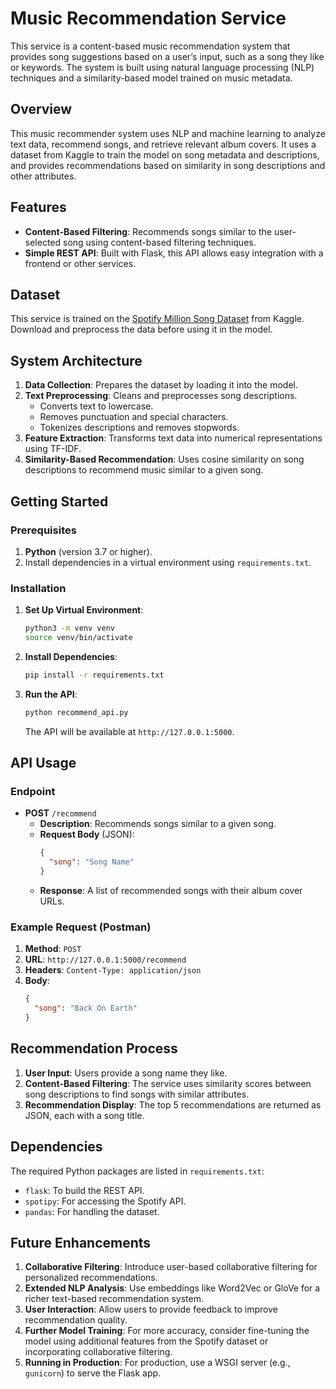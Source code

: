 
# Music Recommendation Service

This service is a content-based music recommendation system that provides song suggestions based on a user’s input, such as a song they like or keywords. The system is built using natural language processing (NLP) techniques and a similarity-based model trained on music metadata.

## Overview
This music recommender system uses NLP and machine learning to analyze text data, recommend songs, and retrieve relevant album covers. It uses a dataset from Kaggle to train the model on song metadata and descriptions, and provides recommendations based on similarity in song descriptions and other attributes.

## Features
- **Content-Based Filtering**: Recommends songs similar to the user-selected song using content-based filtering techniques.
- **Simple REST API**: Built with Flask, this API allows easy integration with a frontend or other services.

## Dataset
This service is trained on the [Spotify Million Song Dataset](https://www.kaggle.com/datasets/notshrirang/spotify-million-song-dataset) from Kaggle. Download and preprocess the data before using it in the model.

## System Architecture
1. **Data Collection**: Prepares the dataset by loading it into the model.
2. **Text Preprocessing**: Cleans and preprocesses song descriptions.
   - Converts text to lowercase.
   - Removes punctuation and special characters.
   - Tokenizes descriptions and removes stopwords.
3. **Feature Extraction**: Transforms text data into numerical representations using TF-IDF.
4. **Similarity-Based Recommendation**: Uses cosine similarity on song descriptions to recommend music similar to a given song.

## Getting Started

### Prerequisites
1. **Python** (version 3.7 or higher).
2. Install dependencies in a virtual environment using `requirements.txt`.

### Installation

1. **Set Up Virtual Environment**:
   ```bash
   python3 -m venv venv
   source venv/bin/activate
   ```

3. **Install Dependencies**:
   ```bash
   pip install -r requirements.txt
   ```

4. **Run the API**:
   ```bash
   python recommend_api.py
   ```
   The API will be available at `http://127.0.0.1:5000`.

## API Usage

### Endpoint
- **POST** `/recommend`
   - **Description**: Recommends songs similar to a given song.
   - **Request Body** (JSON):
     ```json
     {
       "song": "Song Name"
     }
     ```
   - **Response**: A list of recommended songs with their album cover URLs.

### Example Request (Postman)
1. **Method**: `POST`
2. **URL**: `http://127.0.0.1:5000/recommend`
3. **Headers**: `Content-Type: application/json`
4. **Body**:
   ```json
   {
     "song": "Back On Earth"
   }
   ```

## Recommendation Process
1. **User Input**: Users provide a song name they like.
2. **Content-Based Filtering**: The service uses similarity scores between song descriptions to find songs with similar attributes.
3. **Recommendation Display**: The top 5 recommendations are returned as JSON, each with a song title.

## Dependencies
The required Python packages are listed in `requirements.txt`:
- `flask`: To build the REST API.
- `spotipy`: For accessing the Spotify API.
- `pandas`: For handling the dataset.

## Future Enhancements
1. **Collaborative Filtering**: Introduce user-based collaborative filtering for personalized recommendations.
2. **Extended NLP Analysis**: Use embeddings like Word2Vec or GloVe for a richer text-based recommendation system.
3. **User Interaction**: Allow users to provide feedback to improve recommendation quality.
4. **Further Model Training**: For more accuracy, consider fine-tuning the model using additional features from the Spotify dataset or incorporating collaborative filtering.
5. **Running in Production**: For production, use a WSGI server (e.g., `gunicorn`) to serve the Flask app.

